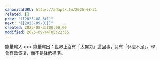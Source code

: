 ```yaml
---
canonicalURL: https://adaptx.tw/2025-08-31
related: []
prev: "[[2025-08-30]]"
next: "[[2025-09-01]]"
created: 2025-08-31T00:00:00
modified: 2025-09-04T05:22:55
---
```


能量輸入 \>\>\> 能量輸出：世界上沒有「太努力」這回事，只有「休息不足」。學會有效恢復，而不是降低標準。
